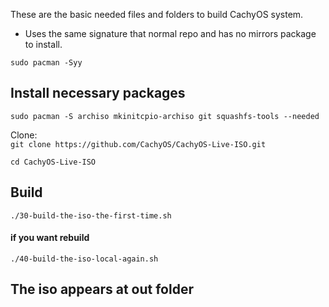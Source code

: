 These are the basic needed files and folders to build CachyOS system.

* Uses the same signature that normal repo and has no mirrors package to install.

`sudo pacman -Syy`

## Install necessary packages
`sudo pacman -S archiso mkinitcpio-archiso git squashfs-tools --needed`

Clone:\
`git clone https://github.com/CachyOS/CachyOS-Live-ISO.git`

`cd CachyOS-Live-ISO`

## Build
`./30-build-the-iso-the-first-time.sh`

#### if you want rebuild
`./40-build-the-iso-local-again.sh`

## The iso appears at out folder
